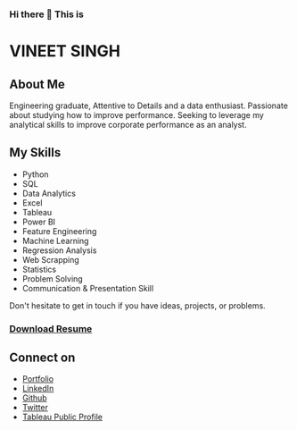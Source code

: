 ### Hi there 👋 This is

# VINEET SINGH

## About Me
Engineering graduate, Attentive to Details and a data enthusiast. Passionate about studying how to improve performance. Seeking to leverage my analytical skills to improve corporate performance as an analyst.


## My Skills
<ul>
  <li>Python</li>                                      
	<li>SQL</li>
	<li> Data Analytics</li>
	<li> Excel</li>
	<li>Tableau</li>
	<li> Power BI</li>
	<li> Feature Engineering </li>
	<li>Machine Learning</li>
	<li>Regression Analysis</li>
	<li> Web Scrapping</li>
	<li>Statistics</li>
  <li>Problem Solving</li>
  <li>Communication & Presentation Skill</li>
</ul>





Don't hesitate to get in touch if you have ideas, projects, or problems.

### <a href="https://github.com/vineetdsat/vineetdsat/raw/main/Resume.pdf" class="button">Download Resume</a>

## Connect on
- [Portfolio](https://vineetdsat.github.io/portfolio/)
- [LinkedIn](https://www.linkedin.com/in/vineet-singh-2610)
- [Github](https://github.com/vineetdsat/)
- [Twitter](https://twitter.com/VineetSingh2610/)
- [Tableau Public Profile](https://public.tableau.com/app/profile/vineet.singh3192)
